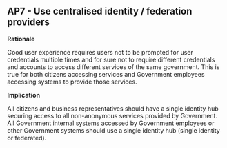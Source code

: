 ## AP7 - Use centralised identity / federation providers

**Rationale**

Good user experience requires users not to be prompted for user credentials multiple times and for sure not to require different credentials and accounts to access different services of the same government. This is true for both citizens accessing services and Government employees accessing systems to provide those services.

**Implication**

All citizens and business representatives should have a single identity hub securing access to all non-anonymous services provided by Government. All Government internal systems accessed by Government employees or other Government systems should use a single identity hub (single identity or federated).
